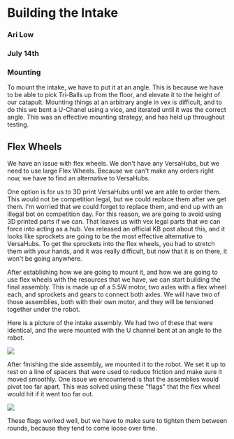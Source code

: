 # Building the Intake
### Ari Low
### July 14th

### Mounting

To mount the intake, we have to put it at an angle. This is because we have to be able to pick Tri-Balls up from the floor, and elevate it to the height of our catapult. Mounting things at an arbitrary angle in vex is difficult, and to do this we bent a U-Chanel using a vice, and iterated until it was the correct angle. This was an effective mounting strategy, and has held up throughout testing. 

## Flex Wheels
We have an issue with flex wheels. We don't have any VersaHubs, but we need to use large Flex Wheels. Because we can't make any orders right now, we have to find an alternative to VersaHubs. 

One option is for us to 3D print VersaHubs until we are able to order them. This would not be competition legal, but we could replace them after we get them. I'm worried that we could forget to replace them, and end up with an illegal bot on competition day. For this reason, we are going to avoid using 3D printed parts if we can. That leaves us with vex legal parts that we can force into acting as a hub. Vex released an official KB post about this, and it looks like sprockets are going to be the most effective alternative to VersaHubs. To get the sprockets into the flex wheels, you had to stretch them with your hands, and it was really difficult, but now that it is on there, it won't be going anywhere. 

After establishing how we are going to mount it, and how we are going to use flex wheels with the resources that we have, we can start building the final assembly. This is made up of a 5.5W motor, two axles with a flex wheel each, and sprockets and gears to connect both axles. We will have two of those assemblies, both with their own motor, and they will be tensioned together under the robot. 


Here is a picture of the intake assembly. We had two of these that were identical, and the were mounted with the U channel bent at an angle to the robot. 

![](images/intakeSideAssembley.jpg)

After finishing the side assembly, we mounted it to the robot. We set it up to rest on a line of spacers that were used to reduce friction and make sure it moved smoothly. One issue we encountered is that the assemblies would pivot too far apart. This was solved using these "flags" that the flex wheel would hit if it went too far out. 

![](images/flags.jpg)

These flags worked well, but we have to make sure to tighten them between rounds, because they tend to come loose over time. 
